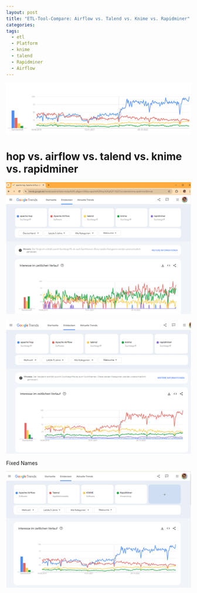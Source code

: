 ```yaml
---
layout: post
title: "ETL-Tool-Compare: Airflow vs. Talend vs. Knime vs. Rapidminer"
categories: 
tags:
  - etl
  - Platform
  - knime
  - talend
  - Rapidminer
  - Airflow
---
```



![](../pics/2024-04-19-etl-compare_image_1.png)
 
# hop vs. airflow vs. talend vs. knime vs. rapidminer

![](../pics/2024-04-19-etl-compare_image_2.png)

![](../pics/2024-04-19-etl-compare_image_3.png)

Fixed Names 

![](../pics/2024-04-19-etl-compare_image_4.png)
